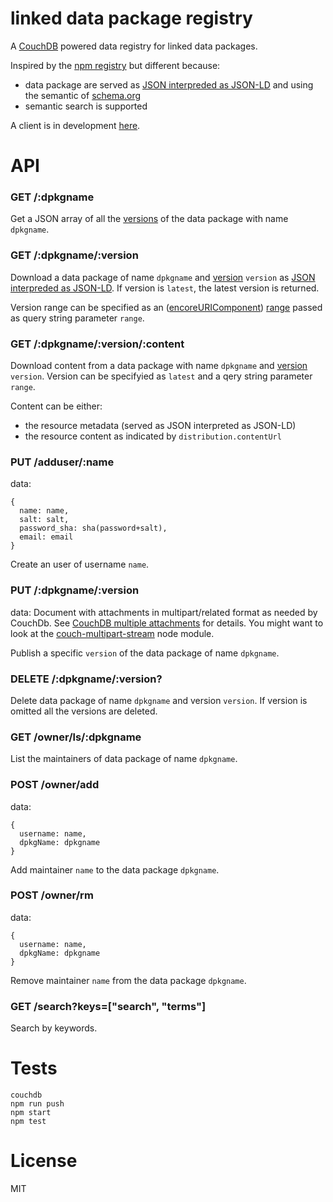 linked data package registry
============================

A [CouchDB](http://couchdb.apache.org/) powered data registry for
linked data packages.

Inspired by the [npm registry](https://github.com/isaacs/npmjs.org)
but different because:

- data package are served as [JSON interpreded as JSON-LD](http://json-ld.org/spec/latest/json-ld/#interpreting-json-as-json-ld) and using the semantic of [schema.org](http://schema.org)
- semantic search is supported

A client is in development [here](https://github.com/standard-analytics/ldpm).


API
===

### GET /:dpkgname

Get a JSON array of all the [versions](http://semver.org/) of the data
package with name ```dpkgname```.

### GET /:dpkgname/:version

Download a data package of name ```dpkgname``` and
[version](http://semver.org/) ```version``` as
[JSON interpreded as JSON-LD](http://json-ld.org/spec/latest/json-ld/#interpreting-json-as-json-ld). If
version is ```latest```, the latest version is returned.

Version range can be specified as an
([encoreURIComponent](https://developer.mozilla.org/en-US/docs/Web/JavaScript/Reference/Global_Objects/encodeURIComponent))
[range](https://github.com/isaacs/node-semver#ranges) passed as query string parameter ```range```.

### GET /:dpkgname/:version/:content

Download content from a data package with name ```dpkgname``` and
[version](http://semver.org/) ```version```. Version can be specifyied
as ```latest``` and a qery string parameter ```range```.

Content can be either:
- the resource metadata (served as JSON interpreted as JSON-LD)
- the resource content as indicated by ```distribution.contentUrl```

### PUT /adduser/:name

data:

    {
      name: name,
      salt: salt,
      password_sha: sha(password+salt),
      email: email
    }
    
Create an user of username ```name```.


### PUT /:dpkgname/:version

data: Document with attachments in multipart/related format as needed
by CouchDb. See
[CouchDB multiple attachments](http://docs.couchdb.org/en/latest/api/document/common.html#creating-multiple-attachments)
for details. You might want to look at the
[couch-multipart-stream](https://github.com/standard-analytics/couch-multipart-stream)
node module.

Publish a specific ```version``` of the data package of name ```dpkgname```.


### DELETE /:dpkgname/:version?

Delete data package of name ```dpkgname``` and version
```version```. If version is omitted all the versions are deleted.


### GET /owner/ls/:dpkgname

List the maintainers of data package of name ```dpkgname```.


### POST /owner/add

data:

    {
      username: name,
      dpkgName: dpkgname
    }


Add maintainer ```name``` to the data package ```dpkgname```.

### POST /owner/rm

data:

    {
      username: name,
      dpkgName: dpkgname
    }

Remove maintainer ```name``` from the data package ```dpkgname```.


### GET /search?keys=["search", "terms"]

Search by keywords.



Tests
=====

    couchdb
    npm run push
    npm start
    npm test


License
=======

MIT
